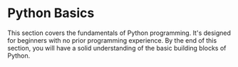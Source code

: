 # Python Basics

This section covers the fundamentals of Python programming. It's designed for beginners with no prior programming experience. By the end of this section, you will have a solid understanding of the basic building blocks of Python.
